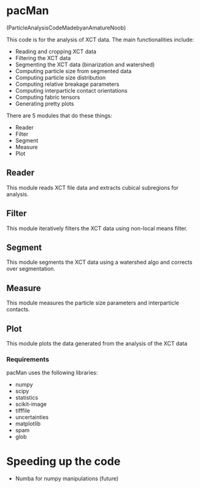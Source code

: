 # pacMan
(ParticleAnalysisCodeMadebyanAmatureNoob)

This code is for the analysis of XCT data.
The main functionalities include:
- Reading and cropping XCT data
- Filtering the XCT data
- Segmenting the XCT data (binarization and watershed)
- Computing particle size from segmented data
- Computing particle size distribution
- Computing relative breakage parameters
- Computing interparticle contact orientations
- Computing fabric tensors
- Generating pretty plots

There are 5 modules that do these things:
- Reader
- Filter
- Segment
- Measure
- Plot

## Reader
This module reads XCT file data and extracts cubical subregions for analysis.

## Filter
This module iteratively filters the XCT data using non-local means filter.

## Segment
This module segments the XCT data using a watershed algo and corrects over segmentation.

## Measure
This module measures the particle size parameters and interparticle contacts.

## Plot
This module plots the data generated from the analysis of the XCT data

### Requirements
pacMan uses the following libraries:
- numpy
- scipy
- statistics
- scikit-image
- tifffile
- uncertainties
- matplotlib
- spam
- glob

# Speeding up the code
- Numba for numpy manipulations (future)


